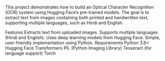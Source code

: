 This project demonstrates how to build an Optical Character Recognition (OCR) system using Hugging Face’s pre-trained models. The goal is to extract text from images containing both printed and handwritten text, supporting multiple languages, such as Hindi and English.

Features
Extracts text from uploaded images.
Supports multiple languages (Hindi and English).
Uses deep learning models from Hugging Face.
Simple, user-friendly implementation using Python.
Requirements
Python 3.6+
Hugging Face Transformers
PIL (Python Imaging Library)
Tesseract (for language support)
Torch
